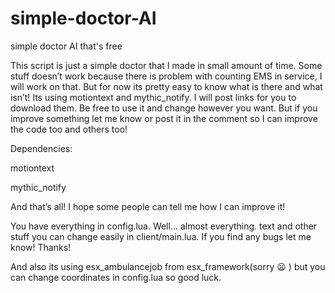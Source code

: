 # simple-doctor-AI
simple doctor AI that's free

This script is just a simple doctor that I made in small amount of time. Some stuff doesn’t work because there is problem with counting EMS in service, I will work on that. But for now its pretty easy to know what is there and what isn’t! Its using motiontext and mythic_notify. I will post links for you to download them. Be free to use it and change however you want. But if you improve something let me know or post it in the comment so I can improve the code too and others too!

Dependencies:

motiontext

mythic_notify

And that’s all! I hope some people can tell me how I can improve it!

You have everything in config.lua. Well… almost everything. text and other stuff you can change easily in client/main.lua. If you find any bugs let me know! Thanks!

And also its using esx_ambulancejob from esx_framework(sorry :frowning: ) but you can change coordinates in config.lua so good luck.
